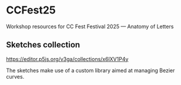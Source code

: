 # CCFest25
Workshop resources for CC Fest Festival 2025 — Anatomy of Letters

## Sketches collection
https://editor.p5js.org/v3ga/collections/x6lXV1P4y

The sketches make use of a custom library aimed at managing Bezier curves. 

